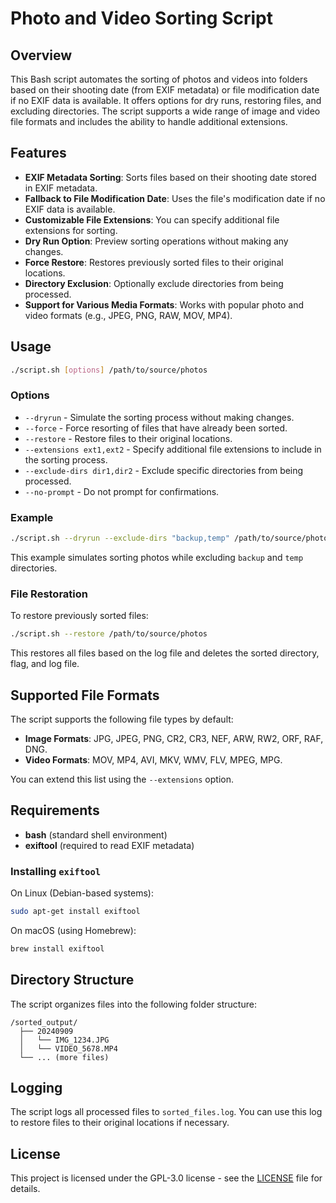 # Photo and Video Sorting Script

## Overview

This Bash script automates the sorting of photos and videos into folders based on their shooting date (from EXIF metadata) or file modification date if no EXIF data is available. It offers options for dry runs, restoring files, and excluding directories. The script supports a wide range of image and video file formats and includes the ability to handle additional extensions.

## Features

- **EXIF Metadata Sorting**: Sorts files based on their shooting date stored in EXIF metadata.
- **Fallback to File Modification Date**: Uses the file's modification date if no EXIF data is available.
- **Customizable File Extensions**: You can specify additional file extensions for sorting.
- **Dry Run Option**: Preview sorting operations without making any changes.
- **Force Restore**: Restores previously sorted files to their original locations.
- **Directory Exclusion**: Optionally exclude directories from being processed.
- **Support for Various Media Formats**: Works with popular photo and video formats (e.g., JPEG, PNG, RAW, MOV, MP4).

## Usage

```bash
./script.sh [options] /path/to/source/photos
```

### Options

- `--dryrun` - Simulate the sorting process without making changes.
- `--force` - Force resorting of files that have already been sorted.
- `--restore` - Restore files to their original locations.
- `--extensions ext1,ext2` - Specify additional file extensions to include in the sorting process.
- `--exclude-dirs dir1,dir2` - Exclude specific directories from being processed.
- `--no-prompt` - Do not prompt for confirmations.

### Example

```bash
./script.sh --dryrun --exclude-dirs "backup,temp" /path/to/source/photos
```

This example simulates sorting photos while excluding `backup` and `temp` directories.

### File Restoration

To restore previously sorted files:

```bash
./script.sh --restore /path/to/source/photos
```

This restores all files based on the log file and deletes the sorted directory, flag, and log file.

## Supported File Formats

The script supports the following file types by default:

- **Image Formats**: JPG, JPEG, PNG, CR2, CR3, NEF, ARW, RW2, ORF, RAF, DNG.
- **Video Formats**: MOV, MP4, AVI, MKV, WMV, FLV, MPEG, MPG.

You can extend this list using the `--extensions` option.

## Requirements

- **bash** (standard shell environment)
- **exiftool** (required to read EXIF metadata)

### Installing `exiftool`

On Linux (Debian-based systems):

```bash
sudo apt-get install exiftool
```

On macOS (using Homebrew):

```bash
brew install exiftool
```

## Directory Structure

The script organizes files into the following folder structure:

```
/sorted_output/
  ├── 20240909
  │   └── IMG_1234.JPG
  │   └── VIDEO_5678.MP4
  └── ... (more files)
```

## Logging

The script logs all processed files to `sorted_files.log`. You can use this log to restore files to their original locations if necessary.

## License

This project is licensed under the GPL-3.0 license - see the [LICENSE](LICENSE) file for details.